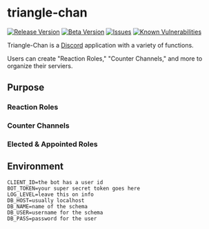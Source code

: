 # triangle-chan

[![Release Version][release-image]][release-url]
[![Beta Version][beta-image]][beta-url]
[![Issues][issues-image]][issues-url]
[![Known Vulnerabilities][snyk-image]][snyk-url]

Triangle-Chan is a [Discord](https://discord.com/) application with a variety of functions.

Users can create "Reaction Roles," "Counter Channels," and more to organize their serviers.

[release-image]: https://img.shields.io/github/package-json/v/evaneliasyoung/triangle-chan/main
[release-url]: https://github.com/evaneliasyoung/triangle-chan
[beta-image]: https://img.shields.io/github/package-json/v/evaneliasyoung/triangle-chan/dev
[beta-url]: https://github.com/evaneliasyoung/triangle-chan/tree/dev
[issues-image]: https://img.shields.io/github/issues/evaneliasyoung/triangle-chan
[issues-url]: https://github.com/evaneliasyoung/triangle-chan/issues
[snyk-image]: https://snyk.io/test/github/evaneliasyoung/triangle-chan/badge.svg
[snyk-url]: https://snyk.io/test/github/evaneliasyoung/triangle-chan

## Purpose
### Reaction Roles
### Counter Channels
### Elected & Appointed Roles

## Environment
```env
CLIENT_ID=the bot has a user id
BOT_TOKEN=your super secret token goes here
LOG_LEVEL=leave this on info
DB_HOST=usually localhost
DB_NAME=name of the schema
DB_USER=username for the schema
DB_PASS=password for the user
```
